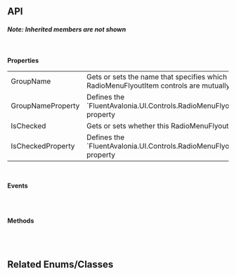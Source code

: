 ## API

<h5>Note: Inherited members are not shown</h5>
<br />

**Properties**

<table class="resourceTable">
<tr>
<td class="nameCell">GroupName</td>
<td>Gets or sets the name that specifies which RadioMenuFlyoutItem controls are mutually exclusive.
</td>
</tr>
<tr>
<td class="nameCell">GroupNameProperty</td>
<td>Defines the `FluentAvalonia.UI.Controls.RadioMenuFlyoutItem.GroupName` property
</td>
</tr>
<tr>
<td class="nameCell">IsChecked</td>
<td>Gets or sets whether this RadioMenuFlyoutItem is checked
</td>
</tr>
<tr>
<td class="nameCell">IsCheckedProperty</td>
<td>Defines the `FluentAvalonia.UI.Controls.RadioMenuFlyoutItem.IsChecked` property
</td>
</tr>
</table>


<br />

**Events**

<table class="resourceTable">
</table>


<br />

**Methods**

<table class="resourceTable">
</table>


<br />

## Related Enums/Classes



